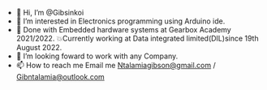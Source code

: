 - 👋 Hi, I’m @Gibsinkoi
- 👀 I’m interested in Electronics programming using Arduino ide.
- 🌱 Done with Embedded hardware systems at Gearbox Academy 2021/2022.
💥Currently working at Data integrated limited(DIL)since 19th August 2022.
- 💞️ I’m looking foward to work with any Company.
- 📫 How to reach me Email me Ntalamiagibson@gmail.com / Gibntalamia@outlook.com

<!---
Gibsinkoi is ✨special✨ because I am well skilled , responsible , respectful ,Hardwork and determined in my task ` appears on your GitHub profile.
You can click the Preview link to take a look at your changes.
--->
